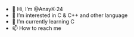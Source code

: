 - 👋 Hi, I’m @AnayK-24
- 👀 I’m interested in C & C++ and other language 
- 🌱 I’m currently learning C
- 📫 How to reach me


<!---
AnayK-24/AnayK-24 is a ✨ special ✨ repository because its `README.md` (this file) appears on your GitHub profile.
You can click the Preview link to take a look at your changes.
--->
